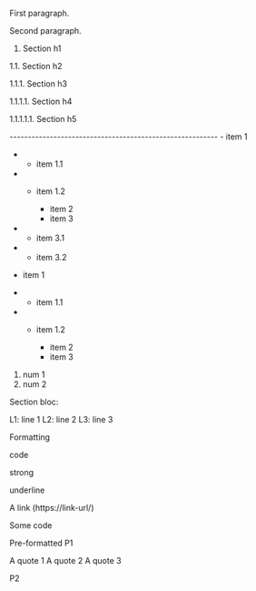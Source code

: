 First paragraph.

Second paragraph.

1. Section h1

1.1. Section h2

1.1.1. Section h3

1.1.1.1. Section h4

1.1.1.1.1. Section h5

---------------------------------------------------------  - item 1

  - * item 1.1
  - * item 1.2

      - item 2
      - item 3
  - - item 3.1
  - - item 3.2

  - item 1

  - * item 1.1
  - * item 1.2

      - item 2
      - item 3

  1)  num 1
  2)  num 2

Section bloc:

L1: line 1 L2: line 2 L3: line 3

Formatting

code

strong

underline

A link (https://link-url/)

  Some code

  Pre-formatted
P1
  
A quote 1 A quote 2 A quote 3

P2


